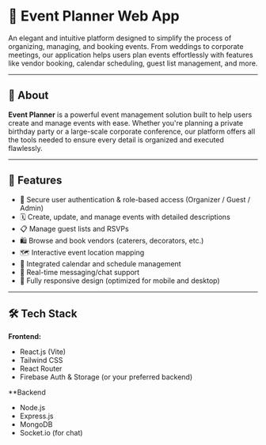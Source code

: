 # 🎉 Event Planner Web App

An elegant and intuitive platform designed to simplify the process of organizing, managing, and booking events. From weddings to corporate meetings, our application helps users plan events effortlessly with features like vendor booking, calendar scheduling, guest list management, and more.

---

## 📌 About

**Event Planner** is a powerful event management solution built to help users create and manage events with ease. Whether you're planning a private birthday party or a large-scale corporate conference, our platform offers all the tools needed to ensure every detail is organized and executed flawlessly.

---

## 🚀 Features

- 🔐 Secure user authentication & role-based access (Organizer / Guest / Admin)
- 🗓️ Create, update, and manage events with detailed descriptions
- 📋 Manage guest lists and RSVPs
- 🛍️ Browse and book vendors (caterers, decorators, etc.)
- 🗺️ Interactive event location mapping
- 📅 Integrated calendar and schedule management
- 💬 Real-time messaging/chat support
- 📱 Fully responsive design (optimized for mobile and desktop)

---

## 🛠️ Tech Stack

**Frontend:**
- React.js (Vite)
- Tailwind CSS
- React Router
- Firebase Auth & Storage (or your preferred backend)

**Backend 
- Node.js
- Express.js
- MongoDB 
- Socket.io (for chat)


